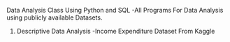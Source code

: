 Data Analysis Class Using Python and SQL
 -All Programs For Data Analysis using publicly available Datasets.

1. Descriptive Data Analysis
    -Income Expenditure Dataset From Kaggle